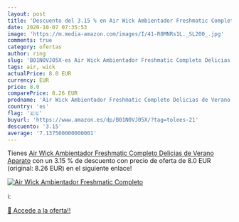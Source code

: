 ```yaml
---
layout: post
title: 'Descuento del 3.15 % en Air Wick Ambientador Freshmatic Completo'
date: 2020-10-07 07:35:53
image: 'https://m.media-amazon.com/images/I/41-R8MNRs1L._SL200_.jpg'
comments: true
category: ofertas
author: ring
slug: 'B01N0VJ05X-es Air Wick Ambientador Freshmatic Completo Delicias de...'
tags: air, wick
actualPrice: 8.0 EUR
currency: EUR
price: 8.0
comparePrice: 8.26 EUR
prodname: 'Air Wick Ambientador Freshmatic Completo Delicias de Verano Aparato'
country: 'es'
flag: '🇪🇸'
buyurl: 'https://www.amazon.es/dp/B01N0VJ05X/?tag=tolees-21'
descuento: '3.15'
average: '7.137500000000001'
---
```


Tienes [Air Wick Ambientador Freshmatic Completo Delicias de Verano Aparato](https://www.amazon.es/dp/B01N0VJ05X/?tag=tolees-21) con un 3.15 % de descuento con precio de oferta de 8.0 EUR (original: 8.26 EUR) en el siguiente enlace!

[![Air Wick Ambientador Freshmatic Completo](https://m.media-amazon.com/images/I/41-R8MNRs1L._SL200_.jpg)](https://www.amazon.es/dp/B01N0VJ05X/?tag=tolees-21)

ℹ️:


[🛒 Accede a la oferta!!](https://www.amazon.es/dp/B01N0VJ05X/?tag=tolees-21)
